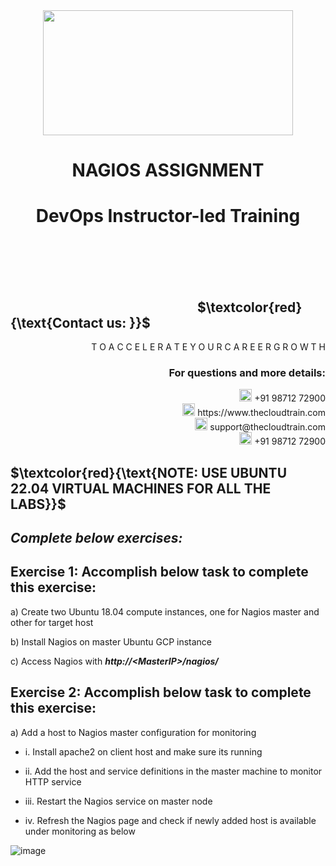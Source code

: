 <div align="center">
<img src=https://static.wixstatic.com/media/1c706c_a5df0ad56f894928bf858a74ba744b32~mv2.png/v1/fit/w_2500,h_1330,al_c/1c706c_a5df0ad56f894928bf858a74ba744b32~mv2.png width="400" height="200">
 </div>

# <div align="center"> NAGIOS ASSIGNMENT </p>

# <div align="center"> DevOps Instructor-led Training </div>

<br />

<br />

<br />

<br />

##  &emsp;&emsp;&emsp;&emsp;&emsp;&emsp;&emsp;&emsp;&emsp;&emsp;&emsp;&emsp;&emsp;&emsp; $`\textcolor{red}{\text{Contact us: }}`$  &emsp;&emsp;&emsp;

<div align="right"> T O A C C E L E R A T E Y O U R C A R E E R G R O W T H </div>

### <div align="right"> For questions and more details: </div>

<div align="right"> <img src=https://w7.pngwing.com/pngs/759/922/png-transparent-telephone-logo-iphone-telephone-call-smartphone-phone-electronics-text-trademark-thumbnail.png width="20" height="20"> +91 98712 72900 </div>

<div align="right"> <img src=https://pbs.twimg.com/profile_images/1450734615946219520/jmBHQRRa_400x400.jpg width="20" height="20"> https://www.thecloudtrain.com </div>

<div align="right"> <img src=https://icons.iconarchive.com/icons/martz90/circle/512/email-icon.png width="20" height="20"> support@thecloudtrain.com </div>

<div align="right"> <img src=https://png.pngtree.com/png-vector/20221018/ourmid/pngtree-whatsapp-icon-png-image_6315990.png width="20" height="20"> +91 98712 72900 </div>

## $`\textcolor{red}{\text{NOTE: USE UBUNTU 22.04 VIRTUAL MACHINES FOR ALL THE LABS}}`$

## _Complete below exercises:_

## Exercise 1: Accomplish below task to complete this exercise:

a)	Create two Ubuntu 18.04 compute instances, one for Nagios master and other for target host

b)	Install Nagios on master Ubuntu GCP instance

c)	Access Nagios with _**http://\<MasterIP\>/nagios/**_

## Exercise 2: Accomplish below task to complete this exercise:

a)	Add a host to Nagios master configuration for monitoring

 - i.	Install apache2 on client host and make sure its running

 - ii.	Add the host and service definitions in the master machine to monitor HTTP service

 - iii.	Restart the Nagios service on master node

 - iv.	Refresh the Nagios page and check if newly added host is available under monitoring as below
 
![image](https://github.com/vistasunil/CT_DevOps_WS_Module7/assets/37858762/47d8b029-f01a-431d-ab9f-125f21c2a339)
